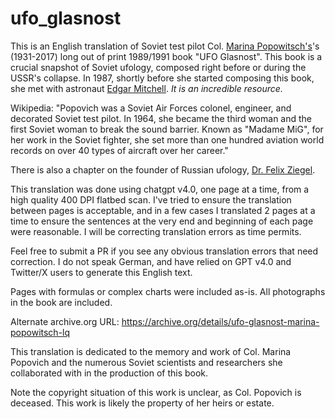# ufo_glasnost
This is an English translation of Soviet test pilot Col. [Marina Popowitsch's](https://en.wikipedia.org/wiki/Marina_Popovich)'s (1931-2017) long out of print 1989/1991 book "UFO Glasnost". This book is a crucial snapshot of Soviet ufology, composed right before or during the USSR's collapse. In 1987, shortly before she started composing this book, she met with astronaut [Edgar Mitchell](https://en.wikipedia.org/wiki/Edgar_Mitchell). *It is an incredible resource.*

Wikipedia: "Popovich was a Soviet Air Forces colonel, engineer, and decorated Soviet test pilot. In 1964, she became the third woman and the first Soviet woman to break the sound barrier. Known as "Madame MiG", for her work in the Soviet fighter, she set more than one hundred aviation world records on over 40 types of aircraft over her career."

There is also a chapter on the founder of Russian ufology, [Dr. Felix Ziegel](https://en.wikipedia.org/wiki/Felix_Ziegel).

This translation was done using chatgpt v4.0, one page at a time, from a high quality 400 DPI flatbed scan. I've tried to ensure the translation between pages is acceptable, and in a few cases I translated 2 pages at a time to ensure the sentences at the very end and beginning of each page were reasonable. I will be correcting translation errors as time permits. 

Feel free to submit a PR if you see any obvious translation errors that need correction. I do not speak German, and have relied on GPT v4.0 and Twitter/X users to generate this English text.

Pages with formulas or complex charts were included as-is. All photographs in the book are included.

Alternate archive.org URL:
https://archive.org/details/ufo-glasnost-marina-popowitsch-lq

This translation is dedicated to the memory and work of Col. Marina Popovich and the numerous Soviet scientists and researchers she collaborated with in the production of this book. 

Note the copyright situation of this work is unclear, as Col. Popovich is deceased. This work is likely the property of her heirs or estate.
